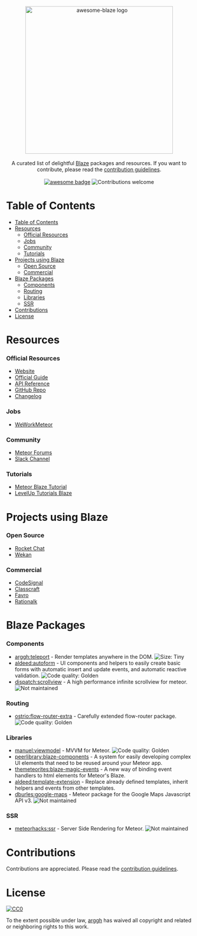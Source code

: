 <p align="center">
  <br>
  <img src="https://arggh.github.io/awesome-blaze/logo.svg" width="400" alt="awesome-blaze logo"/>
  <br>
  <br>
  A curated list of delightful <a href="http://blazejs.org">Blaze</a> packages and resources. If you want to contribute, please read the <a href="CONTRIBUTING.md">contribution guidelines</a>.
  <br>
  <br>
  <a href="https://github.com/sindresorhus/awesome"><img src="https://sindresorhus.github.io/awesome/badge.svg" alt="awesome badge"></a>
  <img src="https://img.shields.io/badge/contributions-welcome-brightgreen.svg" alt="Contributions welcome"/>
</p>



# Table of Contents
- [Table of Contents](#table-of-contents)
- [Resources](#resources)
    - [Official Resources](#official-resources)
    - [Jobs](#jobs)
    - [Community](#community)
    - [Tutorials](#tutorials)
- [Projects using Blaze](#projects-using-blaze)
    - [Open Source](#open-source)
    - [Commercial](#commercial)
- [Blaze Packages](#blaze-packages)
    - [Components](#components)
    - [Routing](#routing)
    - [Libraries](#libraries)
    - [SSR](#ssr)
- [Contributions](#contributions)
- [License](#license)


# Resources

### Official Resources
- [Website](http://blazejs.org)
- [Official Guide](http://blazejs.org/guide/introduction.html)
- [API Reference](http://blazejs.org/api/templates.html)
- [GitHub Repo](https://github.com/meteor/blaze)
- [Changelog](https://github.com/meteor/blaze/blob/master/HISTORY.md)
  
### Jobs

- [WeWorkMeteor](https://www.weworkmeteor.com)

### Community

- [Meteor Forums](https://forums.meteor.com/c/blaze)
- [Slack Channel](https://blazejs.slack.com)

### Tutorials
- [Meteor Blaze Tutorial](https://www.meteor.com/tutorials/blaze/creating-an-app)
- [LevelUp Tutorials Blaze](https://www.leveluptutorials.com/tutorials/user-accounts-in-meteor/meteor-topics-blaze-introduction)

# Projects using Blaze

### Open Source

- [Rocket Chat](https://rocket.chat)
- [Wekan](https://wekan.github.io)

### Commercial
- [CodeSignal](https://codesignal.com)
- [Classcraft](https://www.classcraft.com)
- [Favro](https://favro.com)
- [Rationalk](https://rationalk.ch)

# Blaze Packages

### Components
  - [arggh:teleport](https://github.com/arggh/blaze-teleport) - Render templates anywhere in the DOM. ![Size: Tiny](https://img.shields.io/badge/size-tiny-blue.svg)
  - [aldeed:autoform](https://github.com/aldeed/meteor-autoform) - UI components and helpers to easily create basic forms with automatic insert and update events, and automatic reactive validation. ![Code quality: Golden](https://img.shields.io/badge/code%20quality-golden-yellow.svg)
  - [dispatch:scrollview](https://github.com/DispatchMe/meteor-scrollview) - A high performance infinite scrollview for meteor. ![Not maintained](https://img.shields.io/badge/Maintained%3F-no-red.svg)

### Routing
- [ostrio:flow-router-extra](https://github.com/VeliovGroup/flow-router) - Carefully extended flow-router package. ![Code quality: Golden](https://img.shields.io/badge/code%20quality-golden-yellow.svg) 

### Libraries
- [manuel:viewmodel](https://viewmodelblaze.azurewebsites.net/blaze) - MVVM for Meteor. ![Code quality: Golden](https://img.shields.io/badge/code%20quality-golden-yellow.svg)
- [peerlibrary:blaze-components](http://components.meteorapp.com) - A system for easily developing complex UI elements that need to be reused around your Meteor app.
- [themeteorites:blaze-magic-events](https://github.com/themeteorites/blaze-magic-events) - A new way of binding event handlers to html elements for Meteor's Blaze.
- [aldeed:template-extension](https://github.com/aldeed/meteor-template-extension) - Replace already defined templates, inherit helpers and events from other templates.
- [dburles:google-maps](https://github.com/dburles/meteor-google-maps) - Meteor package for the Google Maps Javascript API v3. ![Not maintained](https://img.shields.io/badge/Maintained%3F-no-red.svg)

### SSR
- [meteorhacks:ssr](https://github.com/meteorhacks/meteor-ssr) - Server Side Rendering for Meteor. ![Not maintained](https://img.shields.io/badge/Maintained%3F-no-red.svg)

# Contributions

Contributions are appreciated. Please read the [contribution guidelines](CONTRIBUTING.md).

# License

[![CC0](http://mirrors.creativecommons.org/presskit/buttons/88x31/svg/cc-zero.svg)](https://creativecommons.org/publicdomain/zero/1.0/)

To the extent possible under law, [arggh](https://github.com/arggh) has waived all copyright and related or neighboring rights to this work.
